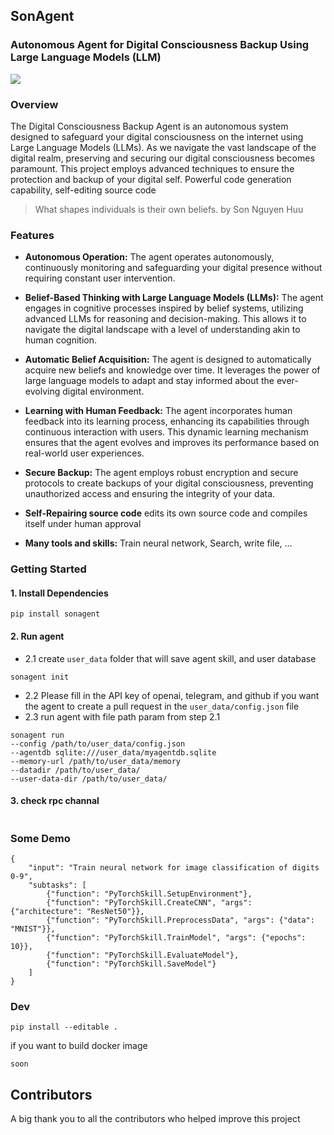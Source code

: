 ## SonAgent 

### Autonomous Agent for Digital Consciousness Backup Using Large Language Models (LLM) 

[![](https://dcbadge.vercel.app/api/server/XZ8reU9z3T)](https://discord.gg/XZ8reU9z3T) 


### Overview
The Digital Consciousness Backup Agent is an autonomous system designed to safeguard your digital consciousness on the internet using Large Language Models (LLMs). As we navigate the vast landscape of the digital realm, preserving and securing our digital consciousness becomes paramount. This project employs advanced techniques to ensure the protection and backup of your digital self. Powerful code generation capability, self-editing source code
> What shapes individuals is their own beliefs. by Son Nguyen Huu

### Features
- **Autonomous Operation:** The agent operates autonomously, continuously monitoring and safeguarding your digital presence without requiring constant user intervention.

- **Belief-Based Thinking with Large Language Models (LLMs):** The agent engages in cognitive processes inspired by belief systems, utilizing advanced LLMs for reasoning and decision-making. This allows it to navigate the digital landscape with a level of understanding akin to human cognition.

- **Automatic Belief Acquisition:** The agent is designed to automatically acquire new beliefs and knowledge over time. It leverages the power of large language models to adapt and stay informed about the ever-evolving digital environment.

- **Learning with Human Feedback:** The agent incorporates human feedback into its learning process, enhancing its capabilities through continuous interaction with users. This dynamic learning mechanism ensures that the agent evolves and improves its performance based on real-world user experiences.

- **Secure Backup:** The agent employs robust encryption and secure protocols to create backups of your digital consciousness, preventing unauthorized access and ensuring the integrity of your data.
- **Self-Repairing source code**  edits its own source code and compiles itself under human approval

- **Many tools and skills:** Train neural network, Search, write file, ...

### Getting Started

#### 1. Install Dependencies

```
pip install sonagent
```

#### 2. Run agent

- 2.1 create `user_data` folder that will save agent skill, and user database
```
sonagent init
```
- 2.2 Please fill in the API key of openai, telegram, and github if you want the agent to create a pull request in the `user_data/config.json` file
- 2.3 run agent with file path param from step 2.1
```
sonagent run 
--config /path/to/user_data/config.json 
--agentdb sqlite:///user_data/myagentdb.sqlite 
--memory-url /path/to/user_data/memory 
--datadir /path/to/user_data/  
--user-data-dir /path/to/user_data/
```

#### 3. check rpc channal  

```
```
### Some Demo 

```
{
    "input": "Train neural network for image classification of digits 0-9",
    "subtasks": [
        {"function": "PyTorchSkill.SetupEnvironment"},
        {"function": "PyTorchSkill.CreateCNN", "args": {"architecture": "ResNet50"}},
        {"function": "PyTorchSkill.PreprocessData", "args": {"data": "MNIST"}},
        {"function": "PyTorchSkill.TrainModel", "args": {"epochs": 10}},
        {"function": "PyTorchSkill.EvaluateModel"},
        {"function": "PyTorchSkill.SaveModel"}
    ]
}
```


### Dev

```
pip install --editable .
```

if you want to build docker image 
```
soon
```
## Contributors
A big thank you to all the contributors who helped improve this project

